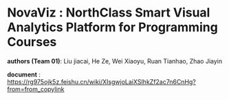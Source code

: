 # **NovaViz** : **NorthClass Smart Visual Analytics Platform for Programming Courses**

**authors (Team 01)**:  Liu jiacai,  He Ze, Wei Xiaoyu, Ruan Tianhao, Zhao Jiayin

**document** :  https://rg975ojk5z.feishu.cn/wiki/XIsgwjoLaiXSIhkZf2ac7n6CnHg?from=from_copylink

